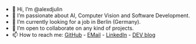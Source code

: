 - 👋 Hi, I’m @alexdjulin
- 👀 I’m passionate about AI, Computer Vision and Software Development.
- 🌱 I’m currently looking for a job in Berlin (Germany).
- 💞️ I’m open to collaborate on any kind of projects.
- 📫 How to reach me: [GitHub](https://github.com/alexdjulin) - [EMail](mailto:alexdjulin@gmail.com) - [LinkedIn](https://www.linkedin.com/in/alexdjulin/) - [DEV blog](https://dev.alexdjulin.ovh/)
<!---
alexdjulin/alexdjulin is a ✨ special ✨ repository because its `README.md` (this file) appears on your GitHub profile.
You can click the Preview link to take a look at your changes.
--->
